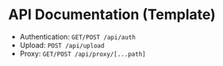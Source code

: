 # API Documentation (Template)

- Authentication: `GET/POST /api/auth`
- Upload: `POST /api/upload`
- Proxy: `GET/POST /api/proxy/[...path]`
